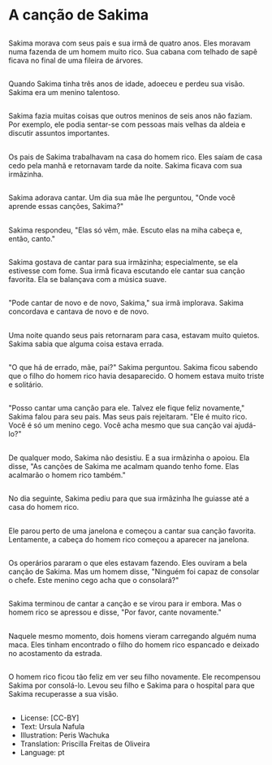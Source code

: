 # A canção de Sakima

##
Sakima morava com seus pais e sua irmã de quatro anos. Eles moravam numa fazenda de um homem muito rico. Sua cabana com telhado de sapê ficava no final de uma fileira de árvores.

##
Quando Sakima tinha três anos de idade, adoeceu e perdeu sua visão. Sakima era um menino talentoso.

##
Sakima fazia muitas coisas que outros meninos de seis anos não faziam. Por exemplo, ele podia sentar-se com pessoas mais velhas da aldeia e discutir assuntos importantes.

##
Os pais de Sakima trabalhavam na casa do homem rico. Eles saíam de casa cedo pela manhã e retornavam tarde da noite. Sakima ficava com sua irmãzinha.

##
Sakima adorava cantar. Um dia sua mãe lhe perguntou, "Onde você aprende essas canções, Sakima?"

##
Sakima respondeu, "Elas só vêm, mãe. Escuto elas na miha cabeça e, então, canto."

##
Sakima gostava de cantar para sua irmãzinha; especialmente, se ela estivesse com fome. Sua irmã ficava escutando ele cantar sua canção favorita. Ela se balançava com a música suave.

##
"Pode cantar de novo e de novo, Sakima," sua irmã implorava. Sakima concordava e cantava de novo e de novo.

##
Uma noite quando seus pais retornaram para casa, estavam muito quietos. Sakima sabia que alguma coisa estava errada.

##
"O que há de errado, mãe, pai?" Sakima perguntou. Sakima ficou sabendo que o filho do homem rico havia desaparecido. O homem estava muito triste e solitário.

##
"Posso cantar uma canção para ele. Talvez ele fique feliz novamente," Sakima falou para seu pais. Mas seus pais rejeitaram. "Ele é muito rico. Você é só um menino cego. Você acha mesmo que sua canção vai ajudá-lo?"

##
De qualquer modo, Sakima não desistiu. E a sua irmãzinha o apoiou. Ela disse, "As canções de Sakima me acalmam quando tenho fome. Elas acalmarão o homem rico também."

##
No dia seguinte, Sakima pediu para que sua irmãzinha lhe guiasse até a casa do homem rico.

##
Ele parou perto de uma janelona e começou a cantar sua canção favorita. Lentamente, a cabeça do homem rico começou a aparecer na janelona.

##
Os operários pararam o que eles estavam fazendo. Eles ouviram a bela canção de Sakima. Mas um homem disse, "Ninguém foi capaz de consolar o chefe. Este menino cego acha que o consolará?"

##
Sakima terminou de cantar a canção e se virou para ir embora. Mas o homem rico se apressou e disse, "Por favor, cante novamente."

##
Naquele mesmo momento, dois homens vieram carregando alguém numa maca. Eles tinham encontrado o filho do homem rico espancado e deixado no acostamento da estrada.

##
O homem rico ficou tão feliz em ver seu filho novamente. Ele recompensou Sakima por consolá-lo. Levou seu filho e Sakima para o hospital para que Sakima recuperasse a sua visão.

##
* License: [CC-BY]
* Text: Ursula Nafula
* Illustration: Peris Wachuka
* Translation: Priscilla Freitas de Oliveira
* Language: pt
